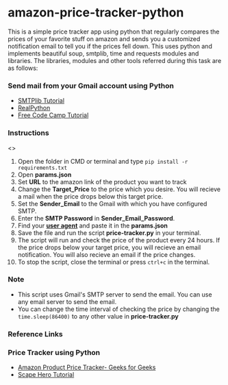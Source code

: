# amazon-price-tracker-python
This is a simple price tracker app using python that regularly compares the prices of your favorite stuff on amazon and sends you a customized notification email to tell you if the prices fell down.
This uses python and implements beautiful soup, smtplib, time and requests modules and libraries.
The libraries, modules and other tools referred during this task are as follows:
<h3>Send mail from your Gmail account using Python</h3>
<ul>
  <li><a href= "https://www.geeksforgeeks.org/send-mail-gmail-account-using-python/">SMTPlib Tutorial</a></li>
  <li><a href= "https://realpython.com/python-send-email/">RealPython</a></li>
  <li><a href= "https://www.freecodecamp.org/news/send-emails-using-code-4fcea9df63f/">Free Code Camp Tutorial</a></li>
</ul>

### Instructions
<>
1. Open the folder in CMD or terminal and type `pip install -r requirements.txt`
2. Open **params.json**
3. Set **URL** to the amazon link of the product you want to track
4. Change the **Target_Price** to the price which you desire. You will recieve a mail when the price drops below this target price.
5. Set the **Sender_Email** to the Gmail with which you have configured SMTP. 
6. Enter the **SMTP Password** in **Sender_Email_Password**.
7. Find your [**user agent**](https://www.google.com/search?q=my+user+agent&oq=my+user&aqs=chrome.1.69i57j0l5.2294j1j7&sourceid=chrome&ie=UTF-8) and paste it in the **params.json** 
8. Save the file and run the script **price-tracker.py** in your terminal.
9. The script will run and check the price of the product every 24 hours. If the price drops below your target price, you will recieve an email notification. You will also recieve an email if the price changes.
10. To stop the script, close the terminal or press `ctrl+c` in the terminal. 

### Note
- This script uses Gmail's SMTP server to send the email. You can use any email server to send the email.
- You can change the time interval of checking the price by changing the `time.sleep(86400)` to any other value in **price-tracker.py**

### Reference Links
<h3>Price Tracker using Python</h3>
<ul>
  <li><a href= "https://www.geeksforgeeks.org/amazon-product-price-tracker-using-python/">Amazon Product Price Tracker- Geeks for Geeks</a></li>
  <li><a href= "https://www.scrapehero.com/tutorial-how-to-scrape-amazon-seller-prices-using-python/">Scape Hero Tutorial</a></li>
</ul>
